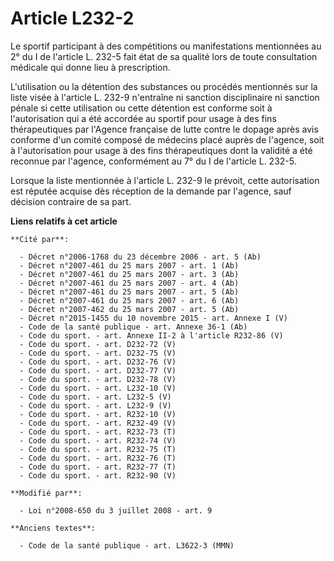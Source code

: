 # Article L232-2

Le sportif participant à des compétitions ou manifestations mentionnées au 2° du I de l'article L. 232-5 fait état de sa
qualité lors de toute consultation médicale qui donne lieu à prescription.

L'utilisation ou la détention des substances ou procédés mentionnés sur la liste visée à l'article L. 232-9 n'entraîne ni
sanction disciplinaire ni sanction pénale si cette utilisation ou cette détention est conforme soit à l'autorisation qui a
été accordée au sportif pour usage à des fins thérapeutiques par l'Agence française de lutte contre le dopage après avis
conforme d'un comité composé de médecins placé auprès de l'agence, soit à l'autorisation pour usage à des fins thérapeutiques
dont la validité a été reconnue par l'agence, conformément au 7° du I de l'article L. 232-5. 

Lorsque la liste mentionnée à l'article L. 232-9 le prévoit, cette autorisation est réputée acquise dès réception de la
demande par l'agence, sauf décision contraire de sa part.

**Liens relatifs à cet article**

	**Cité par**:

	  - Décret n°2006-1768 du 23 décembre 2006 - art. 5 (Ab)
	  - Décret n°2007-461 du 25 mars 2007 - art. 1 (Ab)
	  - Décret n°2007-461 du 25 mars 2007 - art. 3 (Ab)
	  - Décret n°2007-461 du 25 mars 2007 - art. 4 (Ab)
	  - Décret n°2007-461 du 25 mars 2007 - art. 5 (Ab)
	  - Décret n°2007-461 du 25 mars 2007 - art. 6 (Ab)
	  - Décret n°2007-462 du 25 mars 2007 - art. 5 (Ab)
	  - Décret n°2015-1455 du 10 novembre 2015 - art. Annexe I (V)
	  - Code de la santé publique - art. Annexe 36-1 (Ab)
	  - Code du sport. - art. Annexe II-2 à l'article R232-86 (V)
	  - Code du sport. - art. D232-72 (V)
	  - Code du sport. - art. D232-75 (V)
	  - Code du sport. - art. D232-76 (V)
	  - Code du sport. - art. D232-77 (V)
	  - Code du sport. - art. D232-78 (V)
	  - Code du sport. - art. L232-10 (V)
	  - Code du sport. - art. L232-5 (V)
	  - Code du sport. - art. L232-9 (V)
	  - Code du sport. - art. R232-10 (V)
	  - Code du sport. - art. R232-49 (V)
	  - Code du sport. - art. R232-73 (T)
	  - Code du sport. - art. R232-74 (V)
	  - Code du sport. - art. R232-75 (T)
	  - Code du sport. - art. R232-76 (T)
	  - Code du sport. - art. R232-77 (T)
	  - Code du sport. - art. R232-90 (V)

	**Modifié par**:

	  - Loi n°2008-650 du 3 juillet 2008 - art. 9

	**Anciens textes**:

	  - Code de la santé publique - art. L3622-3 (MMN)
